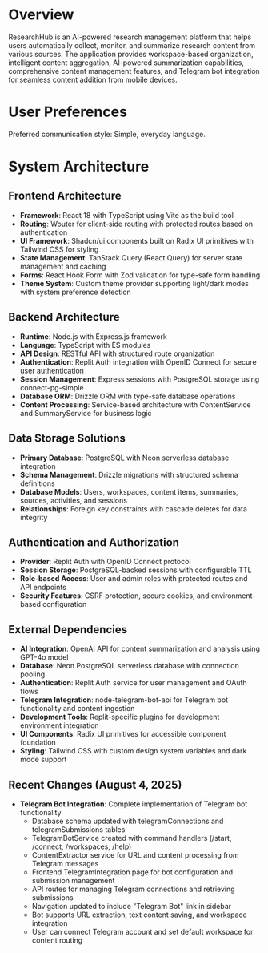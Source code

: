 # Overview

ResearchHub is an AI-powered research management platform that helps users automatically collect, monitor, and summarize research content from various sources. The application provides workspace-based organization, intelligent content aggregation, AI-powered summarization capabilities, comprehensive content management features, and Telegram bot integration for seamless content addition from mobile devices.

# User Preferences

Preferred communication style: Simple, everyday language.

# System Architecture

## Frontend Architecture
- **Framework**: React 18 with TypeScript using Vite as the build tool
- **Routing**: Wouter for client-side routing with protected routes based on authentication
- **UI Framework**: Shadcn/ui components built on Radix UI primitives with Tailwind CSS for styling
- **State Management**: TanStack Query (React Query) for server state management and caching
- **Forms**: React Hook Form with Zod validation for type-safe form handling
- **Theme System**: Custom theme provider supporting light/dark modes with system preference detection

## Backend Architecture
- **Runtime**: Node.js with Express.js framework
- **Language**: TypeScript with ES modules
- **API Design**: RESTful API with structured route organization
- **Authentication**: Replit Auth integration with OpenID Connect for secure user authentication
- **Session Management**: Express sessions with PostgreSQL storage using connect-pg-simple
- **Database ORM**: Drizzle ORM with type-safe database operations
- **Content Processing**: Service-based architecture with ContentService and SummaryService for business logic

## Data Storage Solutions
- **Primary Database**: PostgreSQL with Neon serverless database integration
- **Schema Management**: Drizzle migrations with structured schema definitions
- **Database Models**: Users, workspaces, content items, summaries, sources, activities, and sessions
- **Relationships**: Foreign key constraints with cascade deletes for data integrity

## Authentication and Authorization
- **Provider**: Replit Auth with OpenID Connect protocol
- **Session Storage**: PostgreSQL-backed sessions with configurable TTL
- **Role-based Access**: User and admin roles with protected routes and API endpoints
- **Security Features**: CSRF protection, secure cookies, and environment-based configuration

## External Dependencies
- **AI Integration**: OpenAI API for content summarization and analysis using GPT-4o model
- **Database**: Neon PostgreSQL serverless database with connection pooling
- **Authentication**: Replit Auth service for user management and OAuth flows
- **Telegram Integration**: node-telegram-bot-api for Telegram bot functionality and content ingestion
- **Development Tools**: Replit-specific plugins for development environment integration
- **UI Components**: Radix UI primitives for accessible component foundation
- **Styling**: Tailwind CSS with custom design system variables and dark mode support

## Recent Changes (August 4, 2025)
- **Telegram Bot Integration**: Complete implementation of Telegram bot functionality
  - Database schema updated with telegramConnections and telegramSubmissions tables
  - TelegramBotService created with command handlers (/start, /connect, /workspaces, /help)
  - ContentExtractor service for URL and content processing from Telegram messages
  - Frontend TelegramIntegration page for bot configuration and submission management
  - API routes for managing Telegram connections and retrieving submissions
  - Navigation updated to include "Telegram Bot" link in sidebar
  - Bot supports URL extraction, text content saving, and workspace integration
  - User can connect Telegram account and set default workspace for content routing